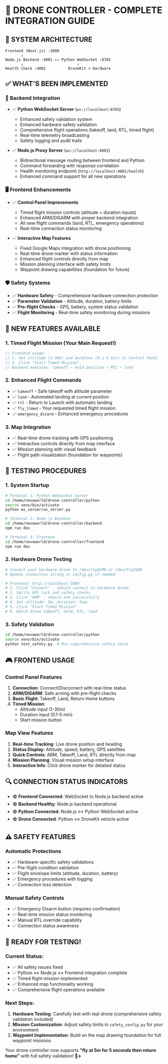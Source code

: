 # 🚁 **DRONE CONTROLLER - COMPLETE INTEGRATION GUIDE**

## 🎯 **SYSTEM ARCHITECTURE**

```
Frontend (Next.js) :3000
       ↓
Node.js Backend :4001 ←→ Python WebSocket :8765
       ↓                        ↓
Health Check :4002          DroneKit + Hardware
```

## ✅ **WHAT'S BEEN IMPLEMENTED**

### 🔧 **Backend Integration**
- ✅ **Python WebSocket Server** (`ws://localhost:8765`)
  - Enhanced safety validation system
  - Enhanced hardware safety validation
  - Comprehensive flight operations (takeoff, land, RTL, timed flight)
  - Real-time telemetry broadcasting
  - Safety logging and audit trails

- ✅ **Node.js Proxy Server** (`ws://localhost:4001`) 
  - Bidirectional message routing between frontend and Python
  - Command forwarding with response correlation
  - Health monitoring endpoint (`http://localhost:4002/health`)
  - Enhanced command support for all new operations

### 🖥️ **Frontend Enhancements**
- ✅ **Control Panel Improvements**
  - Timed flight mission controls (altitude + duration inputs)
  - Enhanced ARM/DISARM with proper backend integration
  - All new flight commands (land, RTL, emergency operations)
  - Real-time connection status monitoring

- ✅ **Interactive Map Features**  
  - Fixed Google Maps integration with drone positioning
  - Real-time drone marker with status information
  - Enhanced flight controls directly from map
  - Mission planning interface with safety limits
  - Waypoint drawing capabilities (foundation for future)

### 🛡️ **Safety Systems**
- ✅ **Hardware Safety** - Comprehensive hardware connection protection
- ✅ **Parameter Validation** - Altitude, duration, battery limits
- ✅ **Pre-flight Checks** - GPS, battery, system status validation
- ✅ **Flight Monitoring** - Real-time safety monitoring during missions

## 🚀 **NEW FEATURES AVAILABLE**

### 1. **Timed Flight Mission** (Your Main Request!)
```javascript
// Frontend usage:
// 1. Set altitude (1-30m) and duration (0.1-5 min) in Control Panel
// 2. Click "Start Timed Mission"
// Backend executes: takeoff → hold position → RTL → land
```

### 2. **Enhanced Flight Commands**
- ✅ `takeoff` - Safe takeoff with altitude parameter
- ✅ `land` - Automated landing at current position  
- ✅ `rtl` - Return to Launch with automatic landing
- ✅ `fly_timed` - Your requested timed flight mission
- ✅ `emergency_disarm` - Enhanced emergency procedures

### 3. **Map Integration**
- ✅ Real-time drone tracking with GPS positioning
- ✅ Interactive controls directly from map interface
- ✅ Mission planning with visual feedback
- ✅ Flight path visualization (foundation for waypoints)

## 🧪 **TESTING PROCEDURES**

### 1. **System Startup**
```bash
# Terminal 1: Python WebSocket Server
cd /home/novaworld/drone-controller/python
source venv/bin/activate
python ws_server/ws_server.py

# Terminal 2: Node.js Backend
cd /home/novaworld/drone-controller/backend  
npm run dev

# Terminal 3: Frontend
cd /home/novaworld/drone-controller/frontend
npm run dev
```

### 2. **Hardware Drone Testing**
```bash
# Connect your hardware drone to /dev/ttyACM0 or /dev/ttyUSB0
# Update connection string in config.py if needed

# Frontend: http://localhost:3000
# 1. Click "Connect" - should connect to hardware drone
# 2. Verify GPS lock and safety checks
# 3. Click "ARM" - should arm successfully  
# 4. Set altitude: 5m, duration: 5sec
# 5. Click "Start Timed Mission"
# 6. Watch drone takeoff, hold, RTL, land
```

### 3. **Safety Validation**
```bash
cd /home/novaworld/drone-controller/python
source venv/bin/activate
python test_safety.py  # Run comprehensive safety tests
```

## 🎮 **FRONTEND USAGE**

### **Control Panel Features**
1. **Connection**: Connect/Disconnect with real-time status
2. **ARM/DISARM**: Safe arming with pre-flight checks
3. **Basic Flight**: Takeoff, Land, Return Home buttons
4. **Timed Mission**: 
   - Altitude input (1-30m)
   - Duration input (0.1-5 min) 
   - Start mission button

### **Map View Features**
1. **Real-time Tracking**: Live drone position and heading
2. **Status Display**: Altitude, speed, battery, GPS satellites
3. **Quick Controls**: ARM, Takeoff, Land, RTL directly from map
4. **Mission Planning**: Visual mission setup interface
5. **Interactive Info**: Click drone marker for detailed status

## 🔍 **CONNECTION STATUS INDICATORS**

- 🟢 **Frontend Connected**: WebSocket to Node.js backend active
- 🟢 **Backend Healthy**: Node.js backend operational  
- 🟢 **Python Connected**: Node.js ↔ Python WebSocket active
- 🟢 **Drone Connected**: Python ↔ DroneKit vehicle active

## ⚠️ **SAFETY FEATURES**

### **Automatic Protections**
- ✅ Hardware-specific safety validations
- ✅ Pre-flight condition validation
- ✅ Flight envelope limits (altitude, duration, battery)
- ✅ Emergency procedures with logging
- ✅ Connection loss detection

### **Manual Safety Controls**
- ✅ Emergency Disarm button (requires confirmation)
- ✅ Real-time mission status monitoring
- ✅ Manual RTL override capability
- ✅ Connection status awareness

## 🚀 **READY FOR TESTING!**

### **Current Status:**
- ✅ All safety issues fixed
- ✅ Python ↔ Node.js ↔ Frontend integration complete
- ✅ Timed flight mission implemented
- ✅ Enhanced map functionality working
- ✅ Comprehensive flight operations available

### **Next Steps:**
1. **Hardware Testing**: Carefully test with real drone (comprehensive safety validation included)
3. **Mission Customization**: Adjust safety limits in `safety_config.py` for your environment
4. **Waypoint Implementation**: Build on the map drawing foundation for full waypoint missions

Your drone controller now supports **"fly at 5m for 5 seconds then return home"** with full safety validation! 🎯✈️